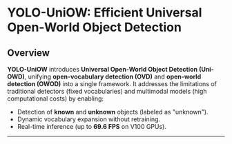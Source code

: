 # YOLO-UniOW: Efficient Universal Open-World Object Detection

## Overview
**YOLO-UniOW** introduces **Universal Open-World Object Detection (Uni-OWD)**, unifying **open-vocabulary detection (OVD)** and **open-world detection (OWOD)** into a single framework. It addresses the limitations of traditional detectors (fixed vocabularies) and multimodal models (high computational costs) by enabling:
- Detection of **known** and **unknown** objects (labeled as "unknown").
- Dynamic vocabulary expansion without retraining.
- Real-time inference (up to **69.6 FPS** on V100 GPUs).

---
